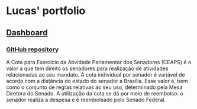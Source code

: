 # Lucas' portfolio
## <a href="https://hoffenbauer.github.io/ceaps/ceaps">Dashboard</a>
### [GitHub repository](https://github.com/hoffenbauer/ceaps)
A Cota para Exercício da Atividade Parlamentar dos Senadores (CEAPS) é o valor a que tem direito os senadores para realização de atividades relacionadas ao seu mandato. A cota individual por senador é variável de acordo com a distância do estado do senador a Brasília. Esse valor é, bem como o conjunto de regras relativas ao seu uso, determinado pela Mesa Diretora do Senado. A utilização da cota se dá por meio de reembolso: o senador realiza a despesa e é reembolsado pelo Senado Federal.
